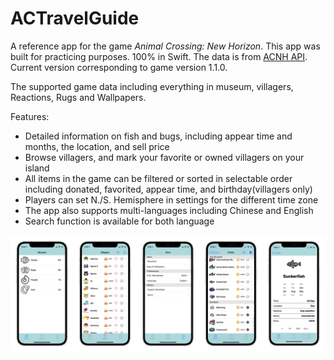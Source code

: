 # ACTravelGuide

A reference app for the game *Animal Crossing: New Horizon*. This app was built for practicing purposes. 100% in Swift. The data is from [ACNH API](https://acnh.tnrd.net/). Current version corresponding to game version 1.1.0.

The supported game data including everything in museum, villagers, Reactions, Rugs and Wallpapers.

Features:

- Detailed information on fish and bugs, including appear time and months, the location, and sell price
- Browse villagers, and mark your favorite or owned villagers on your island
- All items in the game can be filtered or sorted in selectable order including donated, favorited, appear time, and birthday(villagers only) 
- Players can set N./S. Hemisphere in settings for the different time zone
- The app also supports multi-languages including Chinese and English
- Search function is available for both language 

![Screenshot](Screenshot/displaySS.JPEG)
